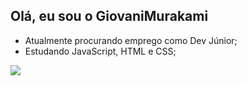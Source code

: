 ## Olá, eu sou o GiovaniMurakami

- Atualmente procurando emprego como Dev Júnior;
- Estudando JavaScript, HTML e CSS;

<picture>
<source 
  srcset="https://github-readme-stats.vercel.app/api?username=GiovaniMurakami&show_icons=true&theme=dark"
  media="(prefers-color-scheme: dark)"
/>
<source
  srcset="https://github-readme-stats.vercel.app/api?username=GiovaniMurakami&show_icons=true"
  media="(prefers-color-scheme: light), (prefers-color-scheme: no-preference)"
/>
<img src="https://github-readme-stats.vercel.app/api?username=GiovaniMurakami&show_icons=true" />
</picture>
